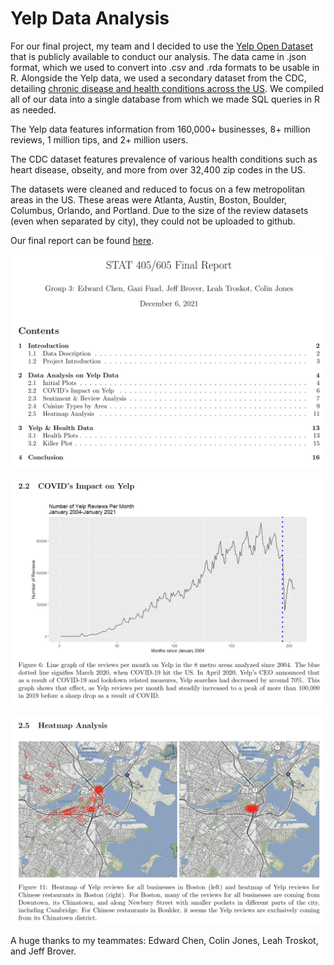 # Yelp Data Analysis

For our final project, my team and I decided to use the [Yelp Open Dataset](https://www.yelp.com/dataset/) that is publicly available to conduct our analysis. The data came in .json format, which we used to convert into .csv and .rda formats to be usable in R. Alongside the Yelp data, we used a secondary dataset from the CDC, detailing [chronic disease and health conditions across the US](https://chronicdata.cdc.gov/500-Cities-Places/PLACES-ZCTA-Data-GIS-Friendly-Format-2020-release/kee5-23sr). We compiled all of our data into a single database from which we made SQL queries in R as needed.

The Yelp data features information from 160,000+ businesses, 8+ million reviews, 1 million tips, and 2+ million users.

The CDC dataset features prevalence of various health conditions such as heart disease, obseity, and more from over 32,400 zip codes in the US.

The datasets were cleaned and reduced to focus on a few metropolitan areas in the US. These areas were Atlanta, Austin, Boston, Boulder, Columbus, Orlando, and Portland. Due to the size of the review datasets (even when separated by city), they could not be uploaded to github.

Our final report can be found [here](https://github.com/gazifuad/Yelp-Data-Analysis/blob/ee92d7fedeefb1a84af824c054b7cc1fcba37376/STAT%20405_605%20Final%20Report.pdf).

<a href="https://github.com/gazifuad/Yelp-Data-Analysis/blob/ee92d7fedeefb1a84af824c054b7cc1fcba37376/STAT%20405_605%20Final%20Report.pdf"> <img src="images/intro.png"></a>

<a href="https://github.com/gazifuad/Yelp-Data-Analysis/blob/ee92d7fedeefb1a84af824c054b7cc1fcba37376/STAT%20405_605%20Final%20Report.pdf"> <img src="images/covid.png"></a> 

<a href="https://github.com/gazifuad/Yelp-Data-Analysis/blob/ee92d7fedeefb1a84af824c054b7cc1fcba37376/STAT%20405_605%20Final%20Report.pdf"><img src="images/heatmap.png"></a>

A huge thanks to my teammates: Edward Chen, Colin Jones, Leah Troskot, and Jeff Brover.
